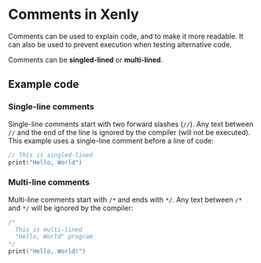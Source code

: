 # Comments in Xenly

Comments can be used to explain code, and to make it more readable. It can also be used to prevent execution when testing alternative code.

Comments can be **singled-lined** or **multi-lined**.

## Example code

### Single-line comments
Single-line comments start with two forward slashes (`//`). Any text between `//` and the end of the line is ignored by the compiler (will not be executed). This example uses a single-line comment before a line of code:

```swift
// This is singled-lined
print("Hello, World")
```

### Multi-line comments
Multi-line comments start with `/*` and ends with `*/`. Any text between `/*` and `*/` will be ignored by the compiler:

```swift
/*
  This is multi-lined
  "Hello, World" program
*/
print("Hello, World!")
```
